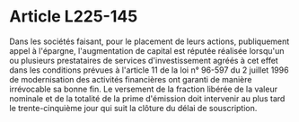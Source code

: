# Article L225-145

Dans les sociétés faisant, pour le placement de leurs actions, publiquement appel à l'épargne, l'augmentation de capital est réputée réalisée lorsqu'un ou plusieurs prestataires de services d'investissement agréés à cet effet dans les conditions prévues à l'article 11 de la loi n° 96-597 du 2 juillet 1996 de modernisation des activités financières ont garanti de manière irrévocable sa bonne fin. Le versement de la fraction libérée de la valeur nominale et de la totalité de la prime d'émission doit intervenir au plus tard le trente-cinquième jour qui suit la clôture du délai de souscription.
